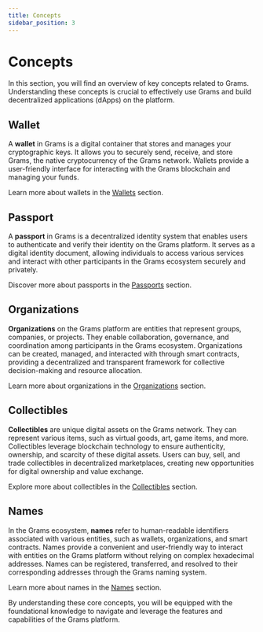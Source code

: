 ```yaml
---
title: Concepts
sidebar_position: 3
---
```


# Concepts

In this section, you will find an overview of key concepts related to Grams. Understanding these concepts is crucial to effectively use Grams and build decentralized applications (dApps) on the platform.

## Wallet

A **wallet** in Grams is a digital container that stores and manages your cryptographic keys. It allows you to securely send, receive, and store Grams, the native cryptocurrency of the Grams network. Wallets provide a user-friendly interface for interacting with the Grams blockchain and managing your funds.

Learn more about wallets in the [Wallets](/docs/use/concepts/wallets) section.

## Passport

A **passport** in Grams is a decentralized identity system that enables users to authenticate and verify their identity on the Grams platform. It serves as a digital identity document, allowing individuals to access various services and interact with other participants in the Grams ecosystem securely and privately.

Discover more about passports in the [Passports](/docs/use/concepts/passports) section.

## Organizations

**Organizations** on the Grams platform are entities that represent groups, companies, or projects. They enable collaboration, governance, and coordination among participants in the Grams ecosystem. Organizations can be created, managed, and interacted with through smart contracts, providing a decentralized and transparent framework for collective decision-making and resource allocation.

Learn more about organizations in the [Organizations](/docs/use/concepts/organizations) section.

## Collectibles

**Collectibles** are unique digital assets on the Grams network. They can represent various items, such as virtual goods, art, game items, and more. Collectibles leverage blockchain technology to ensure authenticity, ownership, and scarcity of these digital assets. Users can buy, sell, and trade collectibles in decentralized marketplaces, creating new opportunities for digital ownership and value exchange.

Explore more about collectibles in the [Collectibles](/docs/use/concepts/collectibles) section.

## Names

In the Grams ecosystem, **names** refer to human-readable identifiers associated with various entities, such as wallets, organizations, and smart contracts. Names provide a convenient and user-friendly way to interact with entities on the Grams platform without relying on complex hexadecimal addresses. Names can be registered, transferred, and resolved to their corresponding addresses through the Grams naming system.

Learn more about names in the [Names](/docs/use/concepts/gns) section.

By understanding these core concepts, you will be equipped with the foundational knowledge to navigate and leverage the features and capabilities of the Grams platform.